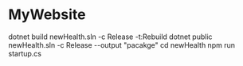 # MyWebsite
dotnet build newHealth.sln -c Release -t:Rebuild
dotnet public newHealth.sln -c Release --output "pacakge"
cd newHealth
npm run startup.cs
